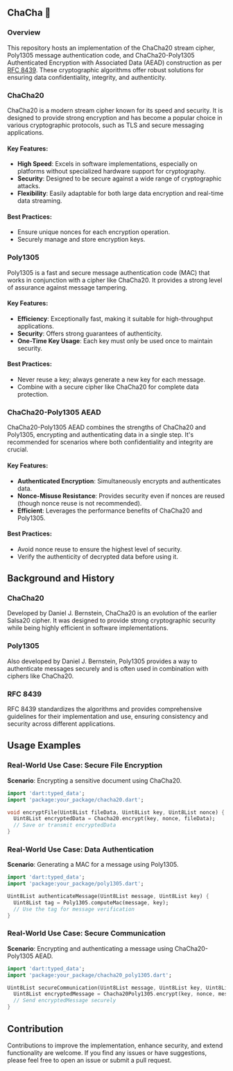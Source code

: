 ## ChaCha 💃

### Overview

This repository hosts an implementation of the ChaCha20 stream cipher, Poly1305 message authentication code, and ChaCha20-Poly1305 Authenticated Encryption with Associated Data (AEAD) construction as per [RFC 8439](https://www.rfc-editor.org/rfc/rfc8439). These cryptographic algorithms offer robust solutions for ensuring data confidentiality, integrity, and authenticity.

### ChaCha20

ChaCha20 is a modern stream cipher known for its speed and security. It is designed to provide strong encryption and has become a popular choice in various cryptographic protocols, such as TLS and secure messaging applications.

#### Key Features:
- **High Speed**: Excels in software implementations, especially on platforms without specialized hardware support for cryptography.
- **Security**: Designed to be secure against a wide range of cryptographic attacks.
- **Flexibility**: Easily adaptable for both large data encryption and real-time data streaming.

#### Best Practices:
- Ensure unique nonces for each encryption operation.
- Securely manage and store encryption keys.

### Poly1305

Poly1305 is a fast and secure message authentication code (MAC) that works in conjunction with a cipher like ChaCha20. It provides a strong level of assurance against message tampering.

#### Key Features:
- **Efficiency**: Exceptionally fast, making it suitable for high-throughput applications.
- **Security**: Offers strong guarantees of authenticity.
- **One-Time Key Usage**: Each key must only be used once to maintain security.

#### Best Practices:
- Never reuse a key; always generate a new key for each message.
- Combine with a secure cipher like ChaCha20 for complete data protection.

### ChaCha20-Poly1305 AEAD

ChaCha20-Poly1305 AEAD combines the strengths of ChaCha20 and Poly1305, encrypting and authenticating data in a single step. It's recommended for scenarios where both confidentiality and integrity are crucial.

#### Key Features:
- **Authenticated Encryption**: Simultaneously encrypts and authenticates data.
- **Nonce-Misuse Resistance**: Provides security even if nonces are reused (though nonce reuse is not recommended).
- **Efficient**: Leverages the performance benefits of ChaCha20 and Poly1305.

#### Best Practices:
- Avoid nonce reuse to ensure the highest level of security.
- Verify the authenticity of decrypted data before using it.

## Background and History

### ChaCha20

Developed by Daniel J. Bernstein, ChaCha20 is an evolution of the earlier Salsa20 cipher. It was designed to provide strong cryptographic security while being highly efficient in software implementations.

### Poly1305

Also developed by Daniel J. Bernstein, Poly1305 provides a way to authenticate messages securely and is often used in combination with ciphers like ChaCha20.

### RFC 8439

RFC 8439 standardizes the algorithms and provides comprehensive guidelines for their implementation and use, ensuring consistency and security across different applications.

## Usage Examples

### Real-World Use Case: Secure File Encryption

**Scenario**: Encrypting a sensitive document using ChaCha20.

```dart
import 'dart:typed_data';
import 'package:your_package/chacha20.dart';

void encryptFile(Uint8List fileData, Uint8List key, Uint8List nonce) {
  Uint8List encryptedData = Chacha20.encrypt(key, nonce, fileData);
  // Save or transmit encryptedData
}
```

### Real-World Use Case: Data Authentication

**Scenario**: Generating a MAC for a message using Poly1305.

```dart
import 'dart:typed_data';
import 'package:your_package/poly1305.dart';

Uint8List authenticateMessage(Uint8List message, Uint8List key) {
  Uint8List tag = Poly1305.computeMac(message, key);
  // Use the tag for message verification
}
```

### Real-World Use Case: Secure Communication

**Scenario**: Encrypting and authenticating a message using ChaCha20-Poly1305 AEAD.

```dart
import 'dart:typed_data';
import 'package:your_package/chacha20_poly1305.dart';

Uint8List secureCommunication(Uint8List message, Uint8List key, Uint8List nonce) {
  Uint8List encryptedMessage = Chacha20Poly1305.encrypt(key, nonce, message);
  // Send encryptedMessage securely
}
```

## Contribution

Contributions to improve the implementation, enhance security, and extend functionality are welcome. If you find any issues or have suggestions, please feel free to open an issue or submit a pull request.
